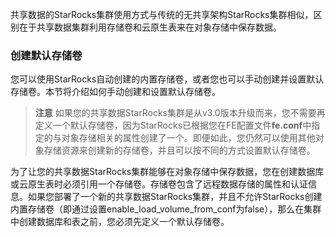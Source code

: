 
共享数据的StarRocks集群使用方式与传统的无共享架构StarRocks集群相似，区别在于共享数据集群利用存储卷和云原生表来在对象存储中保存数据。

### 创建默认存储卷

您可以使用StarRocks自动创建的内置存储卷，或者您也可以手动创建并设置默认存储卷。本节将介绍如何手动创建和设置默认存储卷。

> **注意**
> 如果您的共享数据StarRocks集群是从v3.0版本升级而来，您不需要再定义一个默认存储卷，因为StarRocks已根据您在FE配置文件**fe.conf**中指定的与对象存储相关的属性创建了一个。即便如此，您仍然可以使用其他对象存储资源来创建新的存储卷，并且可以按不同的方式设置默认存储卷。

为了让您的共享数据StarRocks集群能够在对象存储中保存数据，您在创建数据库或云原生表时必须引用一个存储卷。存储卷包含了远程数据存储的属性和认证信息。如果您部署了一个新的共享数据StarRocks集群，并且不允许StarRocks创建内置存储卷（即通过设置enable_load_volume_from_conf为false），那么在集群中创建数据库和表之前，您必须先定义一个默认存储卷。
